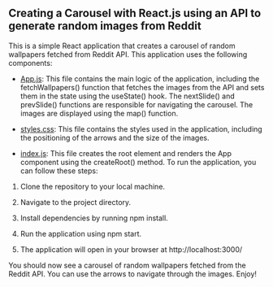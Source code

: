## Creating a Carousel with React.js using an API to generate random images from Reddit
This is a simple React application that creates a carousel of random wallpapers fetched from Reddit API. This application uses the following components:
* [App.js](https://github.com/Nightburnn/React-projects/blob/main/app.js): This file contains the main logic of the application, including the fetchWallpapers() function that fetches the images from the API and sets them in the state using the useState() hook. The nextSlide() and prevSlide() functions are responsible for navigating the carousel. The images are displayed using the map() function.

* [styles.css](https://github.com/Nightburnn/React-projects/blob/main/styles.css): This file contains the styles used in the application, including the positioning of the arrows and the size of the images.

* [index.js](https://github.com/Nightburnn/React-projects/blob/main/index.js): This file creates the root element and renders the App component using the createRoot() method.
To run the application, you can follow these steps:
1. Clone the repository to your local machine.

2. Navigate to the project directory.

3. Install dependencies by running npm install.

4. Run the application using npm start.

5. The application will open in your browser at http://localhost:3000/

You should now see a carousel of random wallpapers fetched from the Reddit API. You can use the arrows to navigate through the images. Enjoy!
